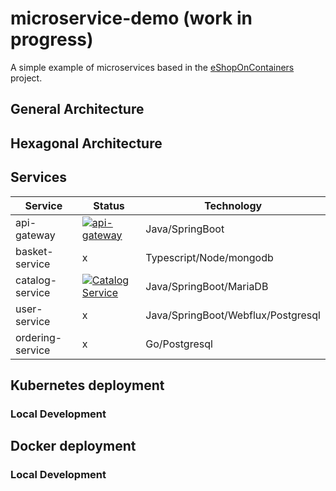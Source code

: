 # microservice-demo (work in progress)
A simple example of microservices based in the [eShopOnContainers](https://github.com/dotnet-architecture/eShopOnContainers) project.

## General Architecture


## Hexagonal Architecture



## Services
| Service | Status |Technology |
|-----|-----|-----|
|api-gateway|[![api-gateway](https://github.com/juandaabril/microservices-demo/actions/workflows/api-gateway.yml/badge.svg)](https://github.com/juandaabril/microservices-demo/actions/workflows/api-gateway.yml)|Java/SpringBoot|
|basket-service|x|Typescript/Node/mongodb|
|catalog-service|[![Catalog Service](https://github.com/juandaabril/microservices-demo/actions/workflows/catalog-service.yml/badge.svg)](https://github.com/juandaabril/microservices-demo/actions/workflows/catalog-service.yml)|Java/SpringBoot/MariaDB|
|user-service|x|Java/SpringBoot/Webflux/Postgresql|
|ordering-service|x|Go/Postgresql|



## Kubernetes deployment

### Local Development


## Docker deployment

### Local Development